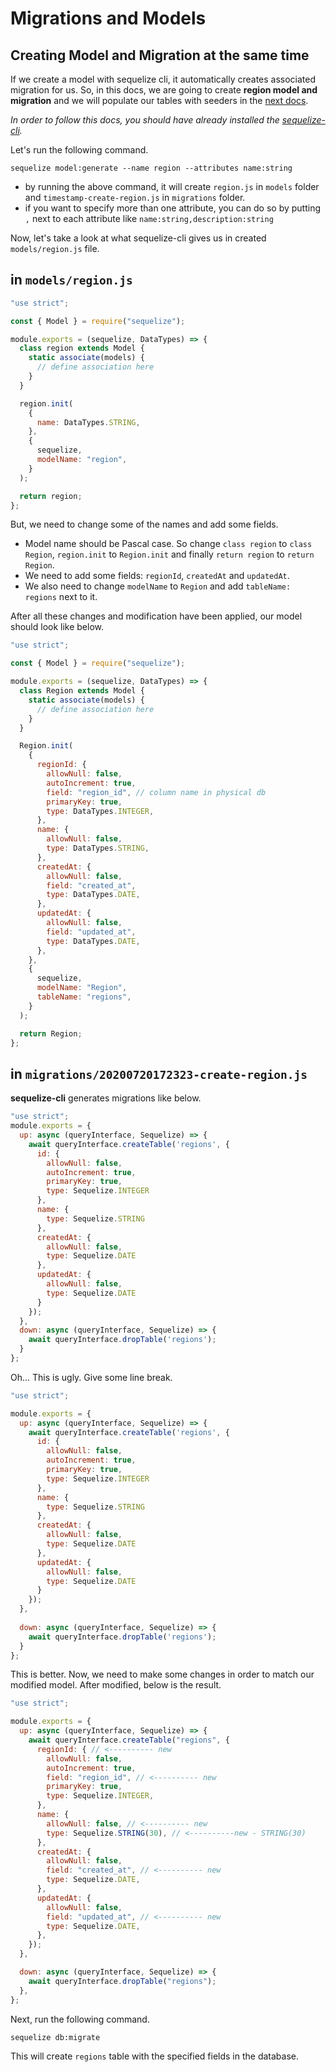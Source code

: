 # Migrations and Models

## Creating Model and Migration at the same time

If we create a model with sequelize cli, it automatically creates associated migration for us. So, in this docs, we are going to create **region model and migration** and we will populate our tables with seeders in the [next docs](https://github.com/UniMS/SMS-API/blob/master/docs/3-seeder.md).

*In order to follow this docs, you should have already installed the [sequelize-cli](https://github.com/sequelize/cli).*

Let's run the following command.

```
sequelize model:generate --name region --attributes name:string
```

- by running the above command, it will create `region.js` in `models` folder and `timestamp-create-region.js` in `migrations` folder.
- if you want to specify more than one attribute, you can do so by putting `,` next to each attribute like `name:string,description:string`

Now, let's take a look at what sequelize-cli gives us in created `models/region.js` file.
## in `models/region.js`

```javascript
"use strict";

const { Model } = require("sequelize");

module.exports = (sequelize, DataTypes) => {
  class region extends Model {
    static associate(models) {
      // define association here
    }
  }

  region.init(
    {
      name: DataTypes.STRING,
    },
    {
      sequelize,
      modelName: "region",
    }
  );

  return region;
};
```

But, we need to change some of the names and add some fields.
- Model name should be Pascal case. So change `class region` to `class Region`, `region.init` to `Region.init` and finally `return region` to `return Region`.
- We need to add some fields: `regionId`, `createdAt` and `updatedAt`.
- We also need to change `modelName` to `Region` and add `tableName: regions` next to it.

After all these changes and modification have been applied, our model should look like below.
```javascript
"use strict";

const { Model } = require("sequelize");

module.exports = (sequelize, DataTypes) => {
  class Region extends Model {
    static associate(models) {
      // define association here
    }
  }

  Region.init(
    {
      regionId: {
        allowNull: false,
        autoIncrement: true,
        field: "region_id", // column name in physical db
        primaryKey: true,
        type: DataTypes.INTEGER,
      },
      name: {
        allowNull: false,
        type: DataTypes.STRING,
      },
      createdAt: {
        allowNull: false,
        field: "created_at",
        type: DataTypes.DATE,
      },
      updatedAt: {
        allowNull: false,
        field: "updated_at",
        type: DataTypes.DATE,
      },
    },
    {
      sequelize,
      modelName: "Region",
      tableName: "regions",
    }
  );

  return Region;
};
```

## in `migrations/20200720172323-create-region.js`

**sequelize-cli** generates migrations like below.
```javascript
"use strict";
module.exports = {
  up: async (queryInterface, Sequelize) => {
    await queryInterface.createTable('regions', {
      id: {
        allowNull: false,
        autoIncrement: true,
        primaryKey: true,
        type: Sequelize.INTEGER
      },
      name: {
        type: Sequelize.STRING
      },
      createdAt: {
        allowNull: false,
        type: Sequelize.DATE
      },
      updatedAt: {
        allowNull: false,
        type: Sequelize.DATE
      }
    });
  },
  down: async (queryInterface, Sequelize) => {
    await queryInterface.dropTable('regions');
  }
};
```

Oh... This is ugly. Give some line break.
```javascript
"use strict";

module.exports = {
  up: async (queryInterface, Sequelize) => {
    await queryInterface.createTable('regions', {
      id: {
        allowNull: false,
        autoIncrement: true,
        primaryKey: true,
        type: Sequelize.INTEGER
      },
      name: {
        type: Sequelize.STRING
      },
      createdAt: {
        allowNull: false,
        type: Sequelize.DATE
      },
      updatedAt: {
        allowNull: false,
        type: Sequelize.DATE
      }
    });
  },
  
  down: async (queryInterface, Sequelize) => {
    await queryInterface.dropTable('regions');
  }
};
```

This is better. Now, we need to make some changes in order to match our modified model. After modified, below is the result.

```javascript
"use strict";

module.exports = {
  up: async (queryInterface, Sequelize) => {
    await queryInterface.createTable("regions", {
      regionId: { // <---------- new
        allowNull: false,
        autoIncrement: true,
        field: "region_id", // <---------- new
        primaryKey: true,
        type: Sequelize.INTEGER,
      },
      name: {
        allowNull: false, // <---------- new
        type: Sequelize.STRING(30), // <----------new - STRING(30)
      },
      createdAt: {
        allowNull: false,
        field: "created_at", // <---------- new
        type: Sequelize.DATE,
      },
      updatedAt: {
        allowNull: false,
        field: "updated_at", // <---------- new
        type: Sequelize.DATE,
      },
    });
  },

  down: async (queryInterface, Sequelize) => {
    await queryInterface.dropTable("regions");
  },
};
```

Next, run the following command.

```
sequelize db:migrate
```

This will create `regions` table with the specified fields in the database.
